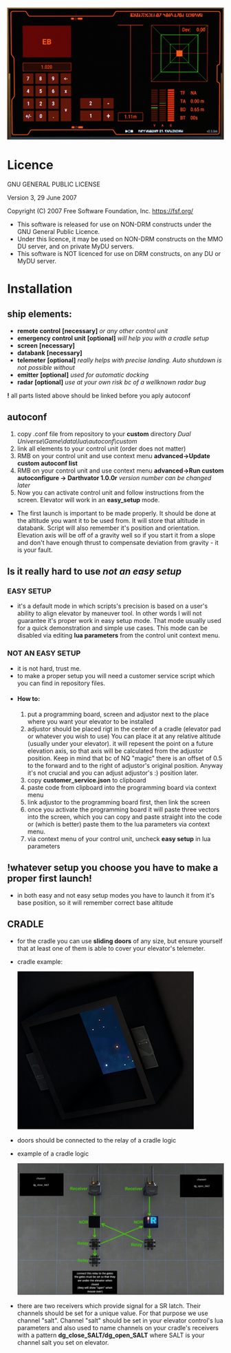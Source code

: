 ![alt text](images/image.png)

# Licence
GNU GENERAL PUBLIC LICENSE

Version 3, 29 June 2007

Copyright (C) 2007 Free Software Foundation, Inc. <https://fsf.org/>

- This software is released for use on NON-DRM constructs under the GNU General Public Licence.
- Under this licence, it may be used on NON-DRM constructs on the MMO DU server, and on private MyDU servers.
- This software is NOT licenced for use on DRM constructs, on any DU or MyDU server.

# Installation
## ship elements:
- __remote control__ __[necessary]__ _or any other control unit_
- __emergency control unit__ __[optional]__ _will help you with a cradle setup_
- __screen__ __[necessary]__
- __databank__ __[necessary]__
- __telemeter__ __[optional]__ _really helps with precise landing. Auto shutdown is not possible without_
- __emitter__ __[optional]__ _used for automatic docking_
- __radar__ __[optional]__ _use at your own risk bc of a wellknown radar bug_

__!__ all parts listed above should be linked before you aply autoconf

## autoconf
1. copy .conf file from repository to your __custom__ directory _Dual Universe\Game\data\lua\autoconf\custom_
2. link all elements to your control unit (order does not matter)
3. RMB on your control unit and use context menu __advanced->Update custom autoconf list__
4. RMB on your control unit and use context menu __advanced->Run custom autoconfigure -> Darthvator 1.0.0r__ _version number can be changed later_
5. Now you can activate control unit and follow instructions from the screen. Elevator will work in an __easy_setup__ mode.

- The first launch is important to be made properly. It should be done at the altitude you want it to be used from. It will store that altitude in databank. Script will also remember it's position and orientation. Elevation axis will be off of a gravity well so if you start it from a slope and don't have enough thrust to compensate deviation from gravity - it is your fault.

## Is it really hard to use _not an easy setup_
### EASY SETUP
- it's a default mode in which scripts's precision is based on a user's ability to align elevator by maneuver tool. In other words I will not guarantee it's proper work in easy setup mode. That mode usually used for a quick demonstration and simple use cases. This mode can be disabled via editing __lua parameters__ from the control unit context menu.
### NOT AN EASY SETUP
- it is not hard, trust me.
- to make a proper setup you will need a customer service script which you can find in repository files.
- #### How to:
    1. put a programming board, screen and adjustor next to the place where you want your elevator to be installed
    2. adjustor should be placed rigt in the center of a cradle (elevator pad or whatever you wish to use) You can place it at any relative altitude (usually under your elevator). it will repesent the point on a future elevation axis, so that axis will be calculated from the adjustor position. Keep in mind that bc of NQ "magic" there is an offset of 0.5 to the forward and to the right of adjustor's original position. Anyway it's not crucial and you can adjust adjustor's :) position later.
    3. copy __customer_service.json__ to clipboard
    4. paste code from clipboard into the programming board via context menu
    5. link adjustor to the programming board first, then link the screen
    6. once you activate the programming board it will paste three vectors into the screen, which you can copy and paste straight into the code or (which is better) paste them to the lua parameters via context menu.
    7. via context menu of your control unit, uncheck __easy setup__ in lua parameters

## !whatever setup you choose you have to make a proper first launch!
- in both easy and not easy setup modes you have to launch it from it's base position, so it will remember correct base altitude

## CRADLE
- for the cradle you can use __sliding doors__ of any size, but ensure yourself that at least one of them is able to cover your elevator's telemeter.
- cradle example:

    ![alt text](images/cradle.png)

- doors should be connected to the relay of a cradle logic
- example of a cradle logic

    ![alt text](images/cradle_logic.png)

- there are two receivers which provide signal for a SR latch. Their channels should be set for a unique value. For that purpose we use channel "salt". Channel "salt" should be set in your elevator control's lua parameters and also used to name channels on your cradle's receivers with a pattern __dg_close_SALT/dg_open_SALT__ where SALT is your channel salt you set on elevator.